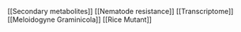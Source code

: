 [[Secondary metabolites]]
[[Nematode resistance]]
[[Transcriptome]]
[[Meloidogyne Graminicola]]
[[Rice Mutant]]
